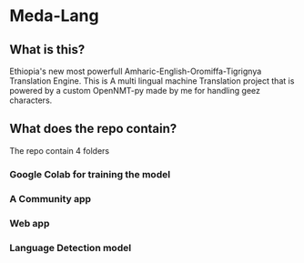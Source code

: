 # Meda-Lang
## What is this?
Ethiopia's new most powerfull Amharic-English-Oromiffa-Tigrignya Translation Engine.
This is A multi lingual machine Translation project that is powered by a custom OpenNMT-py made by me for handling geez characters.


## What does the repo contain?
The repo contain 4 folders
### Google Colab for training the model
### A Community app
### Web app
### Language Detection model
